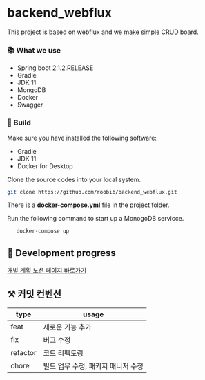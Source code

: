 # backend_webflux
This project is based on webflux and we make simple CRUD board. 

### 📚 What we use

* Spring boot 2.1.2.RELEASE
* Gradle
* JDK 11
* MongoDB
* Docker
* Swagger

### 🎈 Build
Make sure you have installed the following software:
* Gradle
* JDK 11
* Docker for Desktop

Clone the source codes into your local system.
```` bash
git clone https://github.com/roobib/backend_webflux.git
````

There is a **docker-compose.yml** file in the project folder.

Run the following command to start up a MonogoDB servicce.

```` bash
   docker-compose up
````

## 🧾 Development progress

[개발 계획 노션 페이지 바로가기](https://sleepy-cartwheel-ace.notion.site/28bec245cd274a62978daa2faf0f2cd5?v=dc25530ae50a4adf8d3c8410305f55af)


## ⚒️ 커밋 컨벤션

|type|usage|
|------|---|
|feat|새로운 기능 추가|
|fix|버그 수정|
|refactor|코드 리펙토링|
|chore|빌드 업무 수정, 패키지 매니저 수정|
